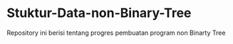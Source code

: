 # Stuktur-Data-non-Binary-Tree
Repository ini berisi tentang progres pembuatan program non Binarty Tree
